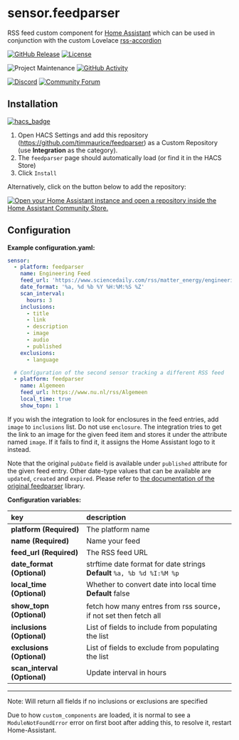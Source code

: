 # sensor.feedparser
RSS feed custom component for [Home Assistant](https://www.home-assistant.io/) which can be used in conjunction with the custom Lovelace [rss-accordion](https://github.com/timmaurice/lovelace-rss-accordion)

[![GitHub Release][releases-shield]][releases]
[![License][license-shield]](LICENSE.md)

![Project Maintenance][maintenance-shield]
[![GitHub Activity][commits-shield]][commits]

[![Discord][discord-shield]][discord]
[![Community Forum][forum-shield]][forum]

## Installation
[![hacs_badge](https://img.shields.io/badge/HACS-Custom-41BDF5.svg)](https://github.com/hacs/integration)

1. Open HACS Settings and add this repository (https://github.com/timmaurice/feedparser)
   as a Custom Repository (use **Integration** as the category).
2. The `feedparser` page should automatically load (or find it in the HACS Store)
3. Click `Install`

Alternatively, click on the button below to add the repository:

[![Open your Home Assistant instance and open a repository inside the Home Assistant Community Store.](https://my.home-assistant.io/badges/hacs_repository.svg)](https://my.home-assistant.io/redirect/hacs_repository/?category=Integration&repository=feedparser&owner=custom-components)


## Configuration

**Example configuration.yaml:**

```yaml
sensor:
  - platform: feedparser
    name: Engineering Feed
    feed_url: 'https://www.sciencedaily.com/rss/matter_energy/engineering.xml'
    date_format: '%a, %d %b %Y %H:%M:%S %Z'
    scan_interval:
      hours: 3
    inclusions:
      - title
      - link
      - description
      - image
      - audio
      - published
    exclusions:
      - language

  # Configuration of the second sensor tracking a different RSS feed
  - platform: feedparser
    name: Algemeen
    feed_url: https://www.nu.nl/rss/Algemeen
    local_time: true
    show_topn: 1
```

If you wish the integration to look for enclosures in the feed entries, add `image` to `inclusions` list. Do not use `enclosure`.
The integration tries to get the link to an image for the given feed item and stores it under the attribute named `image`. If it fails to find it, it assigns the Home Assistant logo to it instead.

Note that the original `pubDate` field is available under `published` attribute for the given feed entry. Other date-type values that can be available are `updated`, `created` and `expired`. Please refer to [the documentation of the original feedparser](https://feedparser.readthedocs.io/en/latest/date-parsing.html) library.

**Configuration variables:**

key | description
:--- | :---
**platform (Required)** | The platform name
**name (Required)** | Name your feed
**feed_url (Required)** | The RSS feed URL
**date_format (Optional)** | strftime date format for date strings **Default** `%a, %b %d %I:%M %p`
**local_time (Optional)** | Whether to convert date into local time **Default** false
**show_topn (Optional)** | fetch how many entres from rss source，if not set then fetch all
**inclusions (Optional)** | List of fields to include from populating the list
**exclusions (Optional)** | List of fields to exclude from populating the list
**scan_interval (Optional)** | Update interval in hours

***

Note: Will return all fields if no inclusions or exclusions are specified

Due to how `custom_components` are loaded, it is normal to see a `ModuleNotFoundError` error on first boot after adding this, to resolve it, restart Home-Assistant.

[commits-shield]: https://img.shields.io/github/commit-activity/y/timmaurice/feedparser.svg?style=for-the-badge
[commits]: https://github.com/timmaurice/feedparsercommits/master
[discord]: https://discord.gg/Qa5fW2R
[discord-shield]: https://img.shields.io/discord/330944238910963714.svg?style=for-the-badge
[forum-shield]: https://img.shields.io/badge/community-forum-brightgreen.svg?style=for-the-badge
[forum]: https://community.home-assistant.io/t/custom-component-rss-feed-parser/64637
[license-shield]: https://img.shields.io/github/license/timmaurice/feedparser.svg?style=for-the-badge
[maintenance-shield]: https://img.shields.io/badge/maintainer-Ondrej%20Gajdusek%20%40ogajduse-blue.svg?style=for-the-badge
[releases-shield]: https://img.shields.io/github/release/timmaurice/feedparser.svg?style=for-the-badge
[releases]: https://github.com/timmaurice/feedparserreleases
